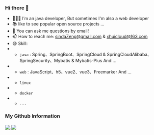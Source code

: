 ### Hi there 👋
- 👨🏻‍💻 I’m an java developer, But sometimes I'm also a web developer
- 📚 like to see popular open source projects ...
- 💬 You can ask me questions by email!
- 📫 How to reach me: sindaZeng@gmail.com & xhuicloud@163.com
- 😄 Skill: 
- - `java` : Spring、SpringBoot、SpringCloud & SpringCloudAlibaba、SpringSecurity、Mybatis & Mybatis-Plus And ... 
- - `web`  : JavaScript、h5、vue2、vue3、Freemarker And ...
- - `linux`
- - `docker`
- - `...`
<!--
**sindaZeng/sindaZeng** is a ✨ _special_ ✨ repository because its `README.md` (this file) appears on your GitHub profile.

Here are some ideas to get you started:

- 🔭 I’m currently working on ...
- 🌱 I’m currently learning ...
- 👯 I’m looking to collaborate on ...
- 🤔 I’m looking for help with ...
- 💬 Ask me about ...
- 📫 How to reach me: ...
- 😄 Pronouns: ...
- ⚡ Fun fact: ...
![Sinda's GitHub stats](https://github-readme-stats.vercel.app/api?username=sindaZeng&count_private=true&show_icons=true&hide=stars&theme=solarized-light)
-->

### My Github Information

<a href="https://github.com/sindaZeng/xhuicloud">
  <img align="center" src="https://github-readme-stats.vercel.app/api/pin/?username=sindaZeng&repo=xhuicloud" />
</a>

<a href="https://github.com/sindaZeng/xhuicloud-ui">
  <img align="center" src="https://github-readme-stats.vercel.app/api/pin/?username=sindaZeng&repo=xhuicloud-ui" />
</a>
